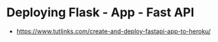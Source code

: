 # Deploying Flask - App - Fast API 

* https://www.tutlinks.com/create-and-deploy-fastapi-app-to-heroku/ 